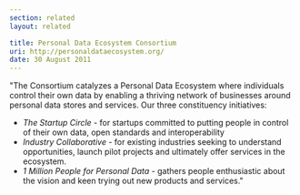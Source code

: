 ```yaml
---
section: related
layout: related

title: Personal Data Ecosystem Consortium 
uri: http://personaldataecosystem.org/
date: 30 August 2011
---
```


"The Consortium catalyzes a Personal Data Ecosystem where individuals
control their own data by enabling a thriving network of businesses
around personal data stores and services. Our three constituency
initiatives: 

- _The Startup Circle_ - for startups committed to putting people in
  control of their own data, open standards and interoperability 
- _Industry Collaborative_ - for existing industries seeking to
  understand opportunities, launch pilot projects and ultimately offer
  services in the ecosystem. 
- _1 Million People for Personal Data_ - gathers people enthusiastic
  about the vision and keen trying out new products and services."
